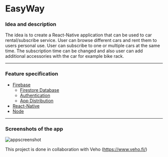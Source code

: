 # EasyWay
### Idea and description

The idea is to create a React-Native application that can be used to car rental/subscribe service. User can browse different cars and rent them to users personal use. User can subscribe to one or multiple cars at the same time. The subscription time can be changed and also user can add additional accessories with the car for example bike rack.

---

### Feature specification
* [Firebase](https://firebase.google.com/)
  * [Firestore Database](https://firebase.google.com/docs/firestore)
  * [Authentication](https://firebase.google.com/docs/auth)
  * [App Distribution](https://firebase.google.com/docs/app-distribution)
* [React-Native](https://reactnative.dev/)
* [Node](https://nodejs.org/en/)

---

### Screenshots of the app

![appscreenshot](https://user-images.githubusercontent.com/45163500/145572174-01426257-3e6c-4449-a47b-73a465408e1c.jpg)

This project is done in collaboration with Veho (https://www.veho.fi/)
